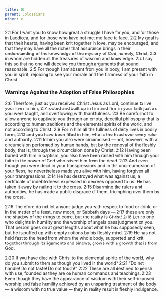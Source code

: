 ```yaml
---
title: 02
parent: Colossians
other: x
---
```


<a name="2:1">2:1</a> For I want you to know how great a struggle I have for you, and for those in Laodicea, and for those who have not met me face to face. <a name="2:2">2:2</a> My goal is that their hearts, having been knit together in love, may be encouraged, and that they may have all the riches that assurance brings in their understanding of the knowledge of the mystery of God, namely, Christ, <a name="2:3">2:3</a> in whom are hidden all the treasures of wisdom and knowledge. <a name="2:4">2:4</a> I say this so that no one will deceive you through arguments that sound reasonable. <a name="2:5">2:5</a> For though I am absent from you in body, I am present with you in spirit, rejoicing to see your morale and the firmness of your faith in Christ.

### Warnings Against the Adoption of False Philosophies

<a name="2:6">2:6</a> Therefore, just as you received Christ Jesus as Lord, continue to live your lives in him, <a name="2:7">2:7</a> rooted and built up in him and firm in your faith just as you were taught, and overflowing with thankfulness. <a name="2:8">2:8</a> Be careful not to allow anyone to captivate you through an empty, deceitful philosophy that is according to human traditions and the elemental spirits of the world, and not according to Christ. <a name="2:9">2:9</a> For in him all the fullness of deity lives in bodily form, <a name="2:10">2:10</a> and you have been filled in him, who is the head over every ruler and authority. <a name="2:11">2:11</a> In him you also were circumcised — not, however, with a circumcision performed by human hands, but by the removal of the fleshly body, that is, through the circumcision done by Christ. <a name="2:12">2:12</a> Having been buried with him in baptism, you also have been raised with him through your faith in the power of God who raised him from the dead. <a name="2:13">2:13</a> And even though you were dead in your transgressions and in the uncircumcision of your flesh, he nevertheless made you alive with him, having forgiven all your transgressions. <a name="2:14">2:14</a> He has destroyed what was against us, a certificate of indebtedness expressed in decrees opposed to us. He has taken it away by nailing it to the cross. <a name="2:15">2:15</a> Disarming the rulers and authorities, he has made a public disgrace of them, triumphing over them by the cross.

<a name="2:16">2:16</a> Therefore do not let anyone judge you with respect to food or drink, or in the matter of a feast, new moon, or Sabbath days — <a name="2:17">2:17</a> these are only the shadow of the things to come, but the reality is Christ! <a name="2:18">2:18</a> Let no one who delights in humility and the worship of angels pass judgment on you. That person goes on at great lengths about what he has supposedly seen, but he is puffed up with empty notions by his fleshly mind. <a name="2:19">2:19</a> He has not held fast to the head from whom the whole body, supported and knit together through its ligaments and sinews, grows with a growth that is from God.

<a name="2:20">2:20</a> If you have died with Christ to the elemental spirits of the world, why do you submit to them as though you lived in the world? <a name="2:21">2:21</a> “Do not handle! Do not taste! Do not touch!” <a name="2:22">2:22</a> These are all destined to perish with use, founded as they are on human commands and teachings. <a name="2:23">2:23</a> Even though they have the appearance of wisdom with their self-imposed worship and false humility achieved by an unsparing treatment of the body — a wisdom with no true value — they in reality result in fleshly indulgence.
